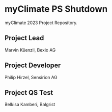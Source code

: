 # myClimate PS Shutdown

myClimate 2023 Project Repository.


## Project Lead
Marvin Küenzli, Bexio AG 

## Project Developer
Philip Hirzel, Sensirion AG

## Project QS Test
Belkisa Kamberi, Balgrist
